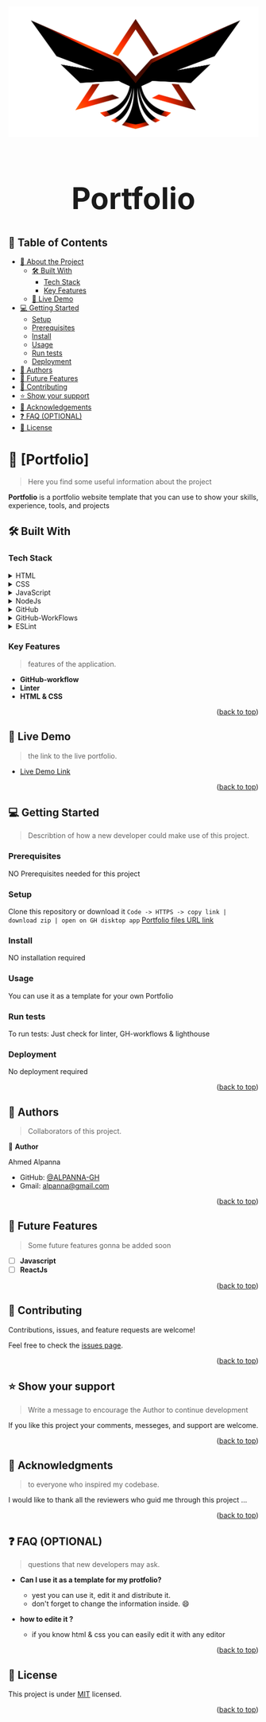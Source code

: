 <a name="readme-top"></a>

<div align="center">
  <img src="./images/alpanna_logo_xsmall_bg.png" alt="logo"  height="auto" />
  <br/>
    <h1 style="font-size: 60px; font-weight: 900;"><b> Portfolio </b></h1>
</div>

## 📗 Table of Contents

- [📖 About the Project](#about-project)
  - [🛠 Built With](#built-with)
    - [Tech Stack](#tech-stack)
    - [Key Features](#key-features)
  - [🚀 Live Demo](#live-demo)
- [💻 Getting Started](#getting-started)
  - [Setup](#setup)
  - [Prerequisites](#prerequisites)
  - [Install](#install)
  - [Usage](#usage)
  - [Run tests](#run-tests)
  - [Deployment](#deployment)
- [👥 Authors](#authors)
- [🔭 Future Features](#future-features)
- [🤝 Contributing](#contributing)
- [⭐️ Show your support](#support)
- [🙏 Acknowledgements](#acknowledgements)
- [❓ FAQ (OPTIONAL)](#faq)
- [📝 License](#license)

# 📖 [Portfolio] <a name="about-project"></a>

> Here you find some useful information about the project

**Portfolio** is a portfolio website template that you can use to
show your skills, experience, tools, and projects


## 🛠 Built With <a name="built-with"></a>

### Tech Stack <a name="tech-stack"></a>


<details>
  <summary>HTML</summary>
  <ul>
    <li><a href="https://www.w3schools.com/html/"><img Height="75px" src="https://alpanna-gh.github.io/Portfolio/images/html5.png" > </a></li>
  </ul>
</details>

<details>
  <summary>CSS</summary>
  <ul>
    <li><a href="https://www.w3schools.com/CSS/"><img Height="75px" src="https://alpanna-gh.github.io/Portfolio/images/css3.png" ></a></li>
  </ul>
</details>

<details>
<summary>JavaScript</summary>
  <ul>
    <li><a href="https://www.javascript.com/"><img height="75px" src="https://alpanna-gh.github.io/Portfolio/images/Js.png" ></a></li>
  </ul>
</details>

<details>
<summary>NodeJs</summary>
  <ul>
    <li><a href="https://nodejs.org/en"><img height="75px" src="https://alpanna-gh.github.io/Portfolio/images/Nodejs.png" ></a></li>
  </ul>
</details>

<details>
<summary>GitHub</summary>
  <ul>
    <li><a href="https://github.com/"><img height="75px" src="https://alpanna-gh.github.io/Portfolio/images/github.png" ></a></li>
  </ul>
</details>

<details>
<summary>GitHub-WorkFlows</summary>
  <ul>
    <li><a href="https://docs.github.com/en/actions/using-workflows"><img height="75px" src="https://alpanna-gh.github.io/Portfolio/images/github-wf.png" ></a></li>
  </ul>
</details>

<details>
<summary>ESLint</summary>
  <ul>
    <li><a href="https://eslint.org/"><img height="75px" src="https://alpanna-gh.github.io/Portfolio/images/eslint.png" ></a></li>
  </ul>
</details>

### Key Features <a name="key-features"></a>

> features of the application.

- **GitHub-workflow**
- **Linter**
- **HTML & CSS**

<p align="right">(<a href="#readme-top">back to top</a>)</p>

## 🚀 Live Demo <a name="live-demo"></a>

> the link to the live portfolio.

- [Live Demo Link](https://alpanna-gh.github.io/Portfolio/)

<p align="right">(<a href="#readme-top">back to top</a>)</p>


## 💻 Getting Started <a name="getting-started"></a>

> Describtion of how a new developer could make use of this project.

### Prerequisites

NO Prerequisites needed for this project


### Setup

Clone this repository or download it
`Code -> HTTPS -> copy link | download zip | open on GH disktop app`
[Portfolio files URL link](https://github.com/ALPANNA-GH/portfolio/)

### Install

NO installation required

### Usage

You can use it as a template for your own Portfolio

### Run tests

To run tests:
Just check for linter, GH-workflows & lighthouse

### Deployment

No deployment required

<p align="right">(<a href="#readme-top">back to top</a>)</p>


## 👥 Authors <a name="authors"></a>

> Collaborators of this project.

👤 **Author**

Ahmed Alpanna
- GitHub: [@ALPANNA-GH](https://github.com/ALPANNA-GH)
- Gmail: [alpanna@gmail.com](mailto:alpanna@gmail.com)


<p align="right">(<a href="#readme-top">back to top</a>)</p>

## 🔭 Future Features <a name="future-features"></a>

> Some future features gonna be added soon

- [ ] **Javascript**
- [ ] **ReactJs**

<p align="right">(<a href="#readme-top">back to top</a>)</p>


## 🤝 Contributing <a name="contributing"></a>

Contributions, issues, and feature requests are welcome!

Feel free to check the [issues page](../../issues/).

<p align="right">(<a href="#readme-top">back to top</a>)</p>


## ⭐️ Show your support <a name="support"></a>

> Write a message to encourage the Author to continue development

If you like this project your comments, messeges, and support are welcome.

<p align="right">(<a href="#readme-top">back to top</a>)</p>


## 🙏 Acknowledgments <a name="acknowledgements"></a>

> to everyone who inspired my codebase.

I would like to thank all the reviewers who guid me through this project ...

<p align="right">(<a href="#readme-top">back to top</a>)</p>

## ❓ FAQ (OPTIONAL) <a name="faq"></a>

> questions that new developers may ask.

- **Can I use it as a template for my protfolio?**

  - yest you can use it, edit it and distribute it.
  - don't forget to change the information inside. :smile:

- **how to edite it ?**

  - if you know html & css you can easily edit it with any editor

<p align="right">(<a href="#readme-top">back to top</a>)</p>


## 📝 License <a name="license"></a>

This project is under [MIT](./LICENSE) licensed.

<p align="right">(<a href="#readme-top">back to top</a>)</p>

